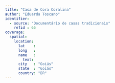 ```yaml
---
title: "Casa de Cora Coralina"
author: "Eduarda Toscano"
identifier:
  - source: "Documentário de casas tradicionais"
    refid : 65
coverage:
  spatial:
    location:
      lat    :
      long   :
      name   :
        text:
      city   : "Goiás"
      state  : "Goiás"
      country: "BR"
---
```


